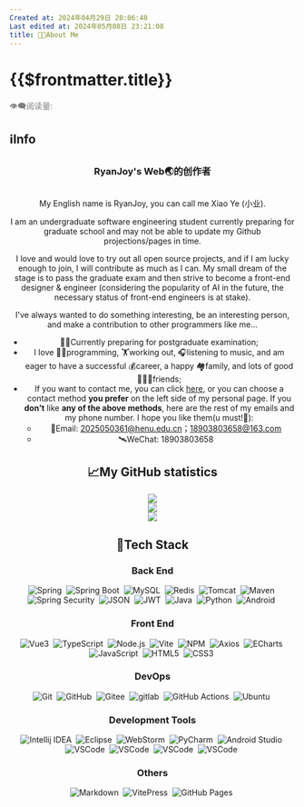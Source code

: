 ```yaml
---
Created at: 2024年04月29日 20:06:40
Last edited at: 2024年05月08日 23:21:08
title: 🧑‍🎓About Me
---
```

<script setup>
import { VPTeamMembers } from 'vitepress/theme'

const members = [
  {
    avatar: 'https://raw.githubusercontent.com/get1024/RyanJoy-s_Web/main/docs/public/avatar.png',
    name: 'RyanJoy',
    title: 'RyanJoy\'s Web🌏原始创作者',
    desc:'目前全沾，立志做全栈',
    org:'HENU',
    links: [
      { icon: 'github', link: 'https://github.com/get1024' },
      { icon: 'twitter', link: 'https://twitter.com/RyanJoy_1945815' }
    ]
  },
]
</script>
# {{$frontmatter.title}}

<div class="flex gap-[4px] items-center" style="color:gray;font-size:14px;">
  👁️‍🗨️阅读量: <span id="busuanzi_container_page_pv">
    <span id="busuanzi_value_page_pv" />
  </span>
</div>

## ℹ️Info

<div style="margin:30px">
  <h3 align="center" font-normal op50 p="t-10 b-2">
    RyanJoy's Web🌏的创作者
  </h3>
</div>

<VPTeamMembers size="small" :members="members" align="center"/>

My English name is RyanJoy, you can call me Xiao Ye (小业).

I am an undergraduate software engineering student currently preparing for graduate school and may not be able to update my Github projections/pages in time. 

I love and would love to try out all open source projects, and if I am lucky enough to join, I will contribute as much as I can. My small dream of the stage is to pass the graduate exam and then strive to become a front-end designer & engineer (considering the popularity of AI in the future, the necessary status of front-end engineers is at stake).

I've always wanted to do something interesting, be an interesting person, and make a contribution to other programmers like me...
- 👨‍🎓Currently preparing for postgraduate examination;
- I love 👨‍💻programming, 🏋️working out, 🎧listening to music, and am eager to have a successful 💰career, a happy 🏘️family, and lots of good 🧑‍🤝‍🧑friends;
- If you want to contact me, you can click [here](https://get1024.github.io/RyanJoy-s_Web/about_me/reach_me.html), or you can choose a contact method **you prefer** on the left side of my personal page. If you **don't** like **any of the above methods**, here are the rest of my emails and my phone number. I hope you like them(u must!🤬):
  - 📧Email: 2025050361@henu.edu.cn；18903803658@163.com
  - 🛰WeChat: 18903803658

## 📈My GitHub statistics

<div align="center">
  <img src="https://github-readme-stats.vercel.app/api?username=get1024&show_icons=true&role=OWNER,ORGANIZATION_MEMBER,COLLABORATOR&hide_border=true&show_owner=true"  />
</div>
<div align="center">
  <img src="https://streak-stats.demolab.com?user=get1024&theme=buefy&hide_border=true&locale=zh_Hans&date_format=%5BY.%5Dn.j"  />
</div>
<div align="center">
  <img src="https://github-readme-activity-graph.vercel.app/graph?username=get1024&bg_color=ffffff&color=000000&line=758cff&point=5b59e8&area=true&hide_border=true"  />
</div>

## 🔧Tech Stack
### Back End

<p>
  <img src="https://img.shields.io/badge/-Spring-6DB33F?logo=Spring&logoColor=FFF" alt="Spring" style="display: inline-block;" />&nbsp;
  <img src="https://img.shields.io/badge/-Spring%20Boot-6DB33F?logo=Spring-Boot&logoColor=FFF" alt="Spring Boot" style="display: inline-block;" />&nbsp;
  <img src="https://img.shields.io/badge/-MySQL-4479A1?logo=MySQL&logoColor=FFF" alt="MySQL" style="display: inline-block;" />&nbsp;
  <img src="https://img.shields.io/badge/-Redis-DC382D?logo=Redis&logoColor=FFF" alt="Redis" style="display: inline-block;" />&nbsp;
  <img src="https://img.shields.io/badge/-Tomcat-F8DC75?logo=Apache-Tomcat&logoColor=000" alt="Tomcat" style="display: inline-block;" />&nbsp;
  <img src="https://img.shields.io/badge/-Maven-C71A36?logo=Apache-Maven&logoColor=FFF" alt="Maven" style="display: inline-block;" />&nbsp;
  <img src="https://img.shields.io/badge/-Spring%20Security-6DB33F?logo=Spring-Security&logoColor=FFF" alt="Spring Security" style="display: inline-block;" />&nbsp;
  <img src="https://img.shields.io/badge/-JSON-000?logo=JSON&logoColor=FFF" alt="JSON" style="display: inline-block;" />&nbsp;
  <img src="https://img.shields.io/badge/-JWT-000?logo=JSON-Web-Tokens&logoColor=FFF" alt="JWT" style="display: inline-block;" />&nbsp;
  <img src="https://img.shields.io/badge/-Java-F78C40?logo=OpenJDK&logoColor=FFF" alt="Java" style="display: inline-block;" />&nbsp;
  <img src="https://img.shields.io/badge/-Python-A9A9A9?logo=Python&logoColor=3776AB" alt="Python" style="display: inline-block;" />&nbsp;
  <img src="https://img.shields.io/badge/-Android-C0C0C0?logo=Android&logoColor=3DDC84" alt="Android" style="display: inline-block;" />&nbsp;
</p>

### Front End

<p>
  <img src="https://img.shields.io/badge/-Vue3-C0C0C0?logo=Vue.js&logoColor=4FC08D" alt="Vue3" style="display: inline-block;" />&nbsp;
  <img src="https://img.shields.io/badge/-TypeScript-C0C0C0?logo=TypeScript&logoColor=3178C6" alt="TypeScript" style="display: inline-block;" />&nbsp;
  <img src="https://img.shields.io/badge/-Node.js-D3D3D3?logo=Node.js&logoColor=339933" alt="Node.js" style="display: inline-block;" />&nbsp;
  <img src="https://img.shields.io/badge/-Vite-D3D3D3?logo=Vite&logoColor=646CFF" alt="Vite" style="display: inline-block;" />&nbsp;
  <img src="https://img.shields.io/badge/-NPM-C0C0C0?logo=npm&logoColor=CB3837" alt="NPM" style="display: inline-block;" />&nbsp;
  <img src="https://img.shields.io/badge/-Axios-C0C0C0?logo=Axios&logoColor=5A29E4" alt="Axios" style="display: inline-block;" />&nbsp;
  <img src="https://img.shields.io/badge/-ECharts-C0C0C0?logo=Apache-ECharts&logoColor=AA344D" alt="ECharts" style="display: inline-block;" />&nbsp;
  <img src="https://img.shields.io/badge/-JavaScript-A9A9A9?logo=JavaScript&logoColor=F7DF1E" alt="JavaScript" style="display: inline-block;" />&nbsp;
  <img src="https://img.shields.io/badge/-HTML5-A9A9A9?logo=HTML5&logoColor=E34F26" alt="HTML5" style="display: inline-block;" />&nbsp;
  <img src="https://img.shields.io/badge/-CSS3-A9A9A9?logo=CSS3&logoColor=1572B6" alt="CSS3" style="display: inline-block;" />&nbsp;
</p>

### DevOps

<p>
  <img src="https://img.shields.io/badge/-Git-F05032?logo=Git&logoColor=FFF" alt="Git" style="display: inline-block;" />&nbsp;
  <img src="https://img.shields.io/badge/-GitHub-181717?logo=GitHub&logoColor=FFF" alt="GitHub" style="display: inline-block;" />&nbsp;
  <img src="https://img.shields.io/badge/-Gitee-C71D23?logo=Gitee&logoColor=FFF" alt="Gitee" style="display: inline-block;" />&nbsp;
  <img src="https://img.shields.io/badge/-GitLab-FC6D26?logo=GitLab&logoColor=FFF" alt="gitlab" style="display: inline-block;" />&nbsp;
  <img src="https://img.shields.io/badge/-GitHub%20Actions-2088FF?logo=GitHub-Actions&logoColor=FFF" alt="GitHub Actions" style="display: inline-block;" />&nbsp;
  <img src="https://img.shields.io/badge/-Ubuntu-E95420?logo=Ubuntu&logoColor=FFF" alt="Ubuntu" style="display: inline-block;" />&nbsp;
</p>

### Development Tools

<p>
  <img src="https://img.shields.io/badge/-Intellij%20IDEA-000?logo=Intellij-IDEA&logoColor=FFF" alt="Intellij IDEA" style="display: inline-block;" />&nbsp;
  <img src="https://img.shields.io/badge/-Eclipse-2C2255?logo=Eclipse&logoColor=FFF" alt="Eclipse" style="display: inline-block;" />&nbsp;
  <img src="https://img.shields.io/badge/-WebStorm-000?logo=WebStorm&logoColor=FFF" alt="WebStorm" style="display: inline-block;" />&nbsp;
  <img src="https://img.shields.io/badge/-PyCharm-C0C0C0?logo=PyCharm&logoColor=000" alt="PyCharm" style="display: inline-block;" />&nbsp;
  <img src="https://img.shields.io/badge/-Android%20Studio-C0C0C0?logo=Android-Studio&logoColor=3DDC84" alt="Android Studio" style="display: inline-block;" />&nbsp;
  <img src="https://img.shields.io/badge/-VSCode-C0C0C0?logo=Visual-Studio-Code&logoColor=007ACC" alt="VSCode" style="display: inline-block;" />&nbsp;
  <img src="https://img.shields.io/badge/Obsidian-rgb(141%2C69%2C184)?style=flat&logo=obsidian" alt="VSCode" style="display: inline-block;" />&nbsp;
  <img src="https://img.shields.io/badge/Navicat-rgb(236%2C192%2C72)?style=flat&logo=Navicat" alt="VSCode" style="display: inline-block;" />&nbsp;
  <img src="https://img.shields.io/badge/Notion-FFF?style=flat&logo=Notion&logoColor=black" alt="VSCode" style="display: inline-block;" />&nbsp;
</p>

### Others

<p>
  <img src="https://img.shields.io/badge/-Markdown-000?logo=Markdown&logoColor=FFF" alt="Markdown" style="display: inline-block;" />&nbsp;
  <img src="https://img.shields.io/badge/VitePress-green?style=plastic&logo=vitepress&logoColor=white&labelColor=green&color=green" alt="VitePress" style="display: inline-block;" />&nbsp;
  <img src="https://img.shields.io/badge/-GitHub%20Pages-222?logo=GitHub-Pages&logoColor=FFF" alt="GitHub Pages" style="display: inline-block;" />&nbsp;
</p>

<!-- 嵌入reach_me页面语法,
若要启用，删除链接双引号 -->
<!-- @include: "./reach_me.md" -->